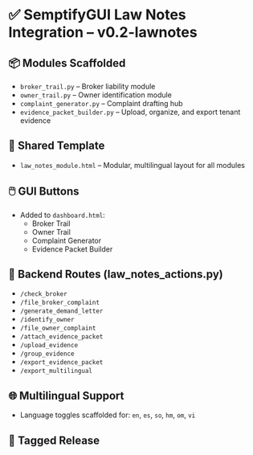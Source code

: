 # ✅ SemptifyGUI Law Notes Integration – v0.2-lawnotes

## 📦 Modules Scaffolded
- `broker_trail.py` – Broker liability module
- `owner_trail.py` – Owner identification module
- `complaint_generator.py` – Complaint drafting hub
- `evidence_packet_builder.py` – Upload, organize, and export tenant evidence

## 🧩 Shared Template
- `law_notes_module.html` – Modular, multilingual layout for all modules

## 🖱️ GUI Buttons
- Added to `dashboard.html`:
  - Broker Trail
  - Owner Trail
  - Complaint Generator
  - Evidence Packet Builder

## 🔁 Backend Routes (law_notes_actions.py)
- `/check_broker`
- `/file_broker_complaint`
- `/generate_demand_letter`
- `/identify_owner`
- `/file_owner_complaint`
- `/attach_evidence_packet`
- `/upload_evidence`
- `/group_evidence`
- `/export_evidence_packet`
- `/export_multilingual`

## 🌐 Multilingual Support
- Language toggles scaffolded for: `en`, `es`, `so`, `hm`, `om`, `vi`

## 🏁 Tagged Release


